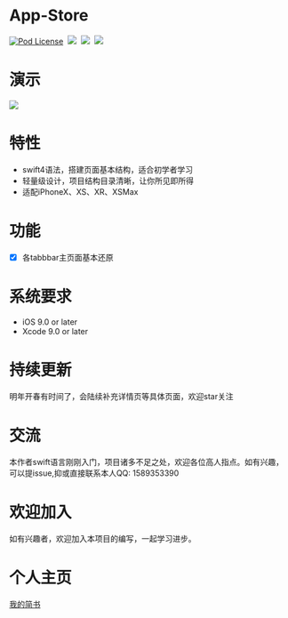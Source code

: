 # App-Store 
[![Pod License](http://img.shields.io/cocoapods/l/SDWebImage.svg?style=flat)](https://www.apache.org/licenses/LICENSE-2.0.html)&nbsp;
[![](https://img.shields.io/badge/support-iOS9%2B-blue.svg?style=flat)](https://www.apple.com/nl/ios/)&nbsp;
[![](https://img.shields.io/badge/Xcode-9.0-blue.svg)](https://developer.apple.com/xcode/)&nbsp;
[![](https://img.shields.io/badge/language-swift-f48041.svg?style=flat)](https://www.apple.com/)&nbsp; 
# 演示 
![](https://github.com/Hurdery/App-Store/blob/master/screenshot/as.gif) 

# 特性
- swift4语法，搭建页面基本结构，适合初学者学习
- 轻量级设计，项目结构目录清晰，让你所见即所得
- 适配iPhoneX、XS、XR、XSMax

# 功能
- [x] 各tabbbar主页面基本还原

# 系统要求
- iOS 9.0 or later
- Xcode 9.0 or later

# 持续更新
明年开春有时间了，会陆续补充详情页等具体页面，欢迎star关注

# 交流
本作者swift语言刚刚入门，项目诸多不足之处，欢迎各位高人指点。如有兴趣，可以提issue,抑或直接联系本人QQ: 1589353390 

# 欢迎加入
如有兴趣者，欢迎加入本项目的编写，一起学习进步。

# 个人主页
[我的简书](https://www.jianshu.com/u/905251f70681)

